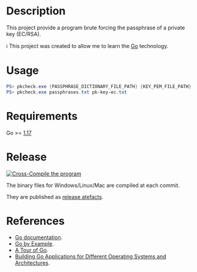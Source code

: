 # Description

This project provide a program brute forcing the passphrase of a private key (EC/RSA).

:information_source: This project was created to allow me to learn the [Go](https://golang.org) technology.

# Usage

```powershell
PS> pkcheck.exe {PASSPHRASE_DICTIONARY_FILE_PATH} {KEY_PEM_FILE_PATH}
PS> pkcheck.exe passphrases.txt pk-key-ec.txt
```

# Requirements

Go >= [1.17](https://golang.org/dl/)

# Release

[![Cross-Compile the program](https://github.com/righettod/pkcheck/actions/workflows/compile.yml/badge.svg?branch=main)](https://github.com/righettod/pkcheck/actions/workflows/compile.yml)

The binary files for Windows/Linux/Mac are compiled at each commit.

They are published as [release atefacts](https://github.com/righettod/pkcheck/releases/tag/latest).

# References

* [Go documentation](https://golang.org/doc/).
* [Go by Example](https://gobyexample.com/).
* [A Tour of Go](https://tour.golang.org/welcome/1).
* [Building Go Applications for Different Operating Systems and Architectures](https://www.digitalocean.com/community/tutorials/building-go-applications-for-different-operating-systems-and-architectures).